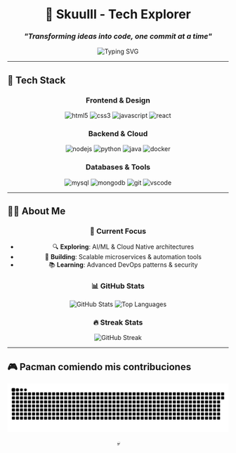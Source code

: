 <div align="center">

# 🚀 **SkuuIll - Tech Explorer**  
### *"Transforming ideas into code, one commit at a time"*

<img src="https://readme-typing-svg.herokuapp.com?font=Fira+Code&size=30&duration=3000&pause=1000&color=36BCF7&center=true&vCenter=true&width=600&lines=¡Bienvenido+a+mi+espacio!;Desarrollando+el+futuro+con+tecnología;Código+limpio+y+eficiente;¡Gracias+por+visitar!" alt="Typing SVG" />

</div>

---

## 🌟 **Tech Stack**

<div align="center">

### **Frontend & Design**
<img src="https://cdn.jsdelivr.net/gh/devicons/devicon/icons/html5/html5-original.svg" height="40" alt="html5"/>
<img src="https://cdn.jsdelivr.net/gh/devicons/devicon/icons/css3/css3-original.svg" height="40" alt="css3"/>
<img src="https://cdn.jsdelivr.net/gh/devicons/devicon/icons/javascript/javascript-original.svg" height="40" alt="javascript"/>
<img src="https://cdn.jsdelivr.net/gh/devicons/devicon/icons/react/react-original.svg" height="40" alt="react"/>

### **Backend & Cloud**
<img src="https://cdn.jsdelivr.net/gh/devicons/devicon/icons/nodejs/nodejs-original.svg" height="40" alt="nodejs"/>
<img src="https://cdn.jsdelivr.net/gh/devicons/devicon/icons/python/python-original.svg" height="40" alt="python"/>
<img src="https://cdn.jsdelivr.net/gh/devicons/devicon/icons/java/java-original.svg" height="40" alt="java"/>
<img src="https://cdn.jsdelivr.net/gh/devicons/devicon/icons/docker/docker-original.svg" height="40" alt="docker"/>

### **Databases & Tools**
<img src="https://cdn.jsdelivr.net/gh/devicons/devicon/icons/mysql/mysql-original.svg" height="40" alt="mysql"/>
<img src="https://cdn.jsdelivr.net/gh/devicons/devicon/icons/mongodb/mongodb-original.svg" height="40" alt="mongodb"/>
<img src="https://cdn.jsdelivr.net/gh/devicons/devicon/icons/git/git-original.svg" height="40" alt="git"/>
<img src="https://cdn.jsdelivr.net/gh/devicons/devicon/icons/vscode/vscode-original.svg" height="40" alt="vscode"/>

</div>

---

## 👨‍💻 **About Me**

<div align="center">

### **🎯 Current Focus**
- 🔍 **Exploring**: AI/ML & Cloud Native architectures
- 🚀 **Building**: Scalable microservices & automation tools
- 📚 **Learning**: Advanced DevOps patterns & security

### **📊 GitHub Stats**

<div align="center">
  <img src="https://github-readme-stats.vercel.app/api?username=SkuuIll&hide_title=false&hide_rank=false&show_icons=true&include_all_commits=true&count_private=true&disable_animations=false&theme=radical&locale=es&hide_border=true" height="180" alt="GitHub Stats"/>
  <img src="https://github-readme-stats.vercel.app/api/top-langs/?username=SkuuIll&layout=compact&theme=radical&hide_border=true" height="180" alt="Top Languages"/>
</div>

### **🔥 Streak Stats**
<img src="https://streak-stats.demolab.com?user=SkuuIll&locale=es&mode=daily&theme=radical&hide_border=true&border_radius=10" height="180" alt="GitHub Streak"/>

</div>

---

## 🎮 **Pacman comiendo mis contribuciones**

<div align="center">

<!-- El Pacman se generará automáticamente después de ejecutar la GitHub Action -->
<picture>
  <source media="(prefers-color-scheme: dark)" srcset="https://raw.githubusercontent.com/SkuuIll/SkuuIll/output/pacman-dark.svg">
  <source media="(prefers-color-scheme: light)" srcset="https://raw.githubusercontent.com/SkuuIll/SkuuIll/output/pacman.svg">
  <img alt="Pacman eating my contributions" src="https://raw.githubusercontent.com/SkuuIll/SkuuIll/output/pacman.svg">
</picture>

*💀*

</div>

###